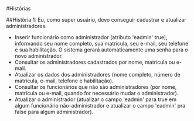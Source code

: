 #Histórias

##História 1: Eu, como super usuário, devo conseguir cadastrar e atualizar administradores.

- Inserir funcionário como administrador (atributo 'eadmin' true), informando seu nome completo, sua matrícula, seu e-mail, seu telefone e sua habilitação. O sistema gerará automaticamente uma senha para o novo administrador.
- Consultar os administradores cadastrados por nome, matrícula ou e-mail.
- Atualizar os dados dos administradores (nome completo, número de matrícula, e-mail, telefone e habilitação).
- Consultar os funcionários que não são administradores (por nome, matrícula ou e-mail, quando for necessário mudar o administrador).
- Atualizar o administrador (atualizar o campo 'eadmin' para true em algum funcionário não-administrador e atualizar o campo 'eadmin' pra false para algum administrador).
